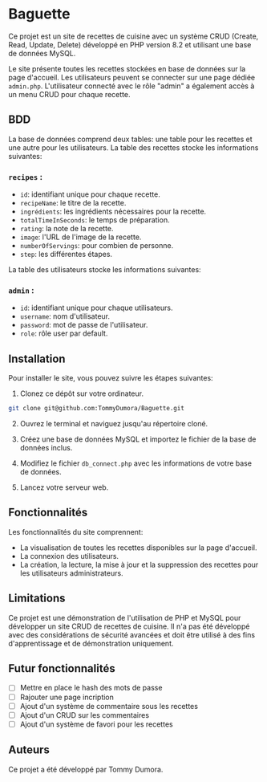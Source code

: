# Baguette

Ce projet est un site de recettes de cuisine avec un système CRUD (Create, Read, Update, Delete) développé en PHP version 8.2 et utilisant une base de données MySQL.

Le site présente toutes les recettes stockées en base de données sur la page d'accueil. Les utilisateurs peuvent se connecter sur une page dédiée `admin.php`. L'utilisateur connecté avec le rôle "admin" a également accès à un menu CRUD pour chaque recette.

## BDD

La base de données comprend deux tables: une table pour les recettes et une autre pour les utilisateurs. La table des recettes stocke les informations suivantes:

### `recipes` :

- `id`: identifiant unique pour chaque recette.
- `recipeName`: le titre de la recette.
- `ingrédients`: les ingrédients nécessaires pour la recette.
- `totalTimeInSeconds`: le temps de préparation.
- `rating`: la note de la recette.
- `image`: l'URL de l'image de la recette.
- `numberOfServings`: pour combien de personne.
- `step`: les différentes étapes.

La table des utilisateurs stocke les informations suivantes:

### `admin` :

- `id`: identifiant unique pour chaque utilisateurs.
- `username`: nom d'utilisateur.
- `password`: mot de passe de l'utilisateur.
- `role`: rôle user par default.

## Installation

Pour installer le site, vous pouvez suivre les étapes suivantes:

1. Clonez ce dépôt sur votre ordinateur.

```bash
git clone git@github.com:TommyDumora/Baguette.git
```

2. Ouvrez le terminal et naviguez jusqu'au répertoire cloné.

3. Créez une base de données MySQL et importez le fichier de la base de données inclus.

4. Modifiez le fichier `db_connect.php` avec les informations de votre base de données.

5. Lancez votre serveur web.

## Fonctionnalités

Les fonctionnalités du site comprennent:

- La visualisation de toutes les recettes disponibles sur la page d'accueil.
- La connexion des utilisateurs.
- La création, la lecture, la mise à jour et la suppression des recettes pour les utilisateurs administrateurs.

## Limitations

Ce projet est une démonstration de l'utilisation de PHP et MySQL pour développer un site CRUD de recettes de cuisine. Il n'a pas été développé avec des considérations de sécurité avancées et doit être utilisé à des fins d'apprentissage et de démonstration uniquement.

## Futur fonctionnalités

- [ ] Mettre en place le hash des mots de passe
- [ ] Rajouter une page incription
- [ ] Ajout d'un système de commentaire sous les recettes
- [ ] Ajout d'un CRUD sur les commentaires
- [ ] Ajout d'un système de favori pour les recettes

## Auteurs

Ce projet a été développé par Tommy Dumora.
